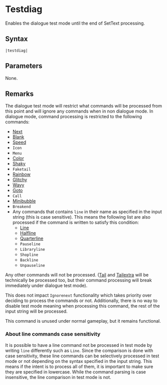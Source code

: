 # Testdiag

Enables the dialogue test mode until the end of SetText processing.

## Syntax

````
|testdiag|
````

## Parameters

None.

## Remarks

The dialogue test mode will restrict what commands will be processed from this point and will ignore any commands when in non dialogue mode. In dialogue mode, command processing is restricted to the following commands:

* [Next](Next.md)
* [Blank](Blank.md)
* [Speed](Speed.md)
* `Icon`
* `Menu`
* [Color](Color.md)
* [Shaky](Shaky.md)
* `Faketail`
* [Rainbow](Rainbow.md)
* [Glitchy](Glitchy.md)
* [Wavy](Wavy.md)
* [Goto](Goto.md)
* `Call`
* [Minibubble](Minibubble.md)
* `Breakend`
* Any commands that contains `line` in their name as specified in the input string (this is case sensitive). This means the following list are also processed if the command is written to satisfy this condition:
  * [Line](Line.md)
  * [Halfline](Halfline.md)
  * [Quarterline](Quarterline.md)
  * `Pauseline`
  * `Libraryline`
  * `Shopline`
  * `Backline`
  * `Unpauseline`

Any other commands will not be processed. ([Tail](Tail.md) and [Tailextra](Tailextra.md) will be technically be processed too, but their command processing will break immediately under dialogue test mode).

This does not impact `Ignorenext` functionality which takes priority over deciding to process the commands or not. Additionally, there is no way to disable test mode meaning when processing this command, the rest of the input string will be processed.

This command is unused under normal gameplay, but it remains functional.

### About line commands case sensitivity

It is possible to have a line command not be processed in test mode by writing `line` differently such as `Line`. Since the comparison is done with case sensitivity, these line commands can be selectively processed in test mode or not depending on the syntax specified in the input string. This means if the intent is to process all of them, it is important to make sure they are specified in lowercase. While the command parsing is case insensitive, the line comparison in test mode is not. 
